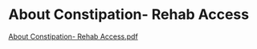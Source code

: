 # About Constipation- Rehab Access

[About Constipation- Rehab Access.pdf](About%20Constipation-%20Rehab%20Access%20ad4c9b6f381043c5821a6f0577119c92/About_Constipation-_Rehab_Access.pdf)